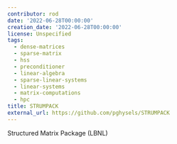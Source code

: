 ```yaml
---
contributor: rod
date: '2022-06-28T00:00:00'
creation_date: '2022-06-28T00:00:00'
license: Unspecified
tags:
  - dense-matrices
  - sparse-matrix
  - hss
  - preconditioner
  - linear-algebra
  - sparse-linear-systems
  - linear-systems
  - matrix-computations
  - hpc
title: STRUMPACK
external_url: https://github.com/pghysels/STRUMPACK
---
```


Structured Matrix Package (LBNL)
